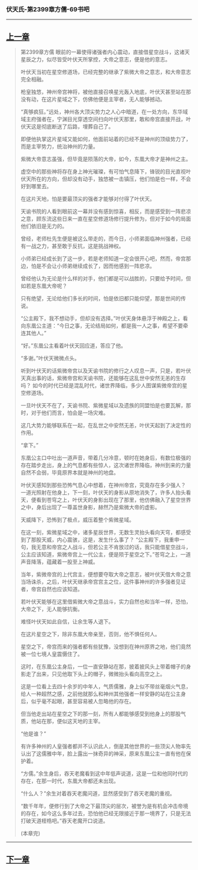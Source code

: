 ### 伏天氏-第2399章方儒-69书吧

--------
[上一章](./4b0f3ef7cc5e91b8094d58ccc713bb9e.md)
--------


>
>
>
>第2399章方儒
>眼前的一幕使得诸强者内心震动，直接借星空战斗，这诸天星辰之力，似尽皆受叶伏天所掌控，大帝之意志，便是他的意志。
>
>叶伏天当初在星空修道场，已经完整的继承了紫微大帝之意志，和大帝意志完全相融。
>
>枪皇独悠，神州帝宫神将，被他直接召唤星光轰入地底，叶伏天甚至站在那没有动，在这片星域之下，仿佛他便是主宰者，无人能够撼动。
>
>“真够疯狂。”远处，神州各大顶尖势力之人心中暗道，在一处方向，东华域域主府强者在，宁渊目光穿透空间扫向叶伏天那里，敢和帝宫直接开战，叶伏天这是彻底断送了后路，埋葬自己了。
>
>即便他执掌这片星域又能如何，他面前站着的已经不是神州的顶级势力了，而是主宰势力，统治神州的力量。
>
>紫微大帝意志虽强，但毕竟是陨落的大帝，如今，东凰大帝才是神州之主。
>
>虚空中的那些神将存在身上神光璀璨，有可怕气息降下，锋锐的目光直视叶伏天所在的方向，但却没有动手，独悠被一击镇压，他们怕是也一样，不会好到哪里去。
>
>在这片天地，怕是要最顶尖的强者才能够对付得了叶伏天。
>
>天谕书院的人看到眼前这一幕并没有感到惊喜，相反，而是感受到一阵悲凉之意，顾东流这些日来一直在星空修道场修行提升修为，但对于如今的局面他们依旧是无力的。
>
>曾经，老师杜先生便是被这么带走的，而今日，小师弟面临神州强者，已经有一战之力，甚至敢于反抗，这是挑战神权。
>
>小师弟已经成长到了这一步，若是老师知道一定会很开心吧，然而，帝宫那边，怕是不会让小师弟继续成长了，因而他感到一阵悲凉。
>
>曾经他认为无论是什么样的对手，他们都是可以战胜的，只要给予时间，但如若是东凰大帝呢？
>
>只有绝望，无论给他们多长的时间，怕是依旧都只能仰望，那是世间的传说。
>
>“公主殿下，我不想动手，但却没有选择。”叶伏天身体悬浮于神殿之上，看向东凰公主道：“今日之事，无论结局如何，都是我一人之事，希望不要牵连其他人。”
>
>“好。”东凰公主看着叶伏天回应道，答应了他。
>
>“多谢。”叶伏天微微点头。
>
>听到叶伏天的话紫微帝宫以及天谕书院的修行之人叹息一声，只是，若叶伏天真出事的话，紫微帝宫和天谕书院，还能够在这乱世中安然无恙的生存吗？
>如今的时代已经是混乱时代，诸世界降临，多少人图谋紫微帝宫的星空修道场。
>
>一旦叶伏天不在了，天谕书院、紫微星域以及遗族的同盟怕是也要瓦解，那时，对于他们而言，怕会是一场灾难。
>
>这几大势力能够联系在一起，在乱世之中安然无恙，叶伏天起到了决定性的作用。
>
>“拿下。”
>
>东凰公主口中吐出一道声音，带着几分冷意，顿时在她身后，有数位极强的存在踏步走出，身上的气息都有些惊人，这次诸世界降临，神州到来的力量自然不会弱，毕竟原界本就是神州的地盘。
>
>叶伏天感知到那些恐怖气息心中想着，在神州帝宫，究竟存在多少强人？
>一道光照射在他身上，下一刻，叶伏天的身影从原地消失了，许多人抬头看天，便看到苍穹之上，叶伏天的身影出现在了那里，他仿佛融入了星空世界之中，身后出现了一尊盖世身影，赫然乃是紫微大帝的虚影。
>
>天威降下，恐怖到了极点，威压着整个紫微星域。
>
>在这一刻，紫微星域之中，诸多星辰世界，无数生灵抬头看向天穹，都感受到了那股天威，内心震骇，这是，发生什么事了？
>“公主殿下，我重申一句，我无意和帝宫之人战斗，但若公主不肯放过的话，我只能借星空战斗，公主应该知道，紫微帝宫上一代公主，便是陨于星空之下。”苍穹之上，一道声音降落，蕴藏着一股至上神威。
>
>当年，紫微帝宫的上代宫主，便想要夺取大帝之意志，被叶伏天借大帝之意当场诛杀，之后，叶伏天继承帝宫宫主之位，这件事神州的许多强者见证者，帝宫自然也应该知道。
>
>若叶伏天能够在这里借紫微大帝之意战斗，实力自然也和当年一样，恐怕，大帝之下，无人能够抗衡。
>
>难怪叶伏天如此自信，让余生等人退下。
>
>在这片星空之下，除非东凰大帝亲至，否则，他不惧任何人。
>
>星空之下，帝宫而来的强者都有些犹豫，没想到在神州原界之地，他们竟然被一位七境人皇震慑住了。
>
>这时，在东凰公主身后，一位一直安静站在那，披着披风头上带着帽子的身影走了出来，只见他取下头上的帽子，微微抬头看向高空之上。
>
>这是一位看上去四十余岁的中年人，气质儒雅，身上似不带丝毫烟火气息，给人一种超然之感，之前他就那么和神州其他强者一样安静的站在公主身后，似乎毫不起眼，甚至容易被人忽略他的存在。
>
>但当他走出站在星空之下的那一刻，所有人都能够感受到他身上的那股气质，他站在那，便似这天地的主宰。
>
>“他是谁？”
>
>有许多神州的人皇强者都并不认识此人，倒是其他世界的一些顶尖人物率先认出了这儒雅中年，脸上露出一抹奇异的神采，原来东凰公主一直有他在保护着。
>
>“方儒。”余生身后，吞天老魔看到这中年低声说道，这是一位和他同时代的存在，在那一时代，东凰大帝都还未出现。
>
>“什么人？”余生对着吞天老魔问道，显然感受到了吞天老魔的重视。
>
>“数千年年，便修行到了大帝之下最顶尖的层次，被誉为是有机会冲击帝境的存在，如今这么多年过去，恐怕他已经无限接近于那一境界了，只是无法打破天道桎梏吧。”吞天老魔开口说道。
>
>(本章完)
>
>

--------
[下一章](./031ce2cb755c228bc8e312f28578c37c.md)
--------
